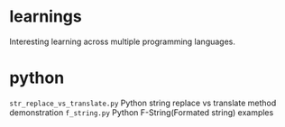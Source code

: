 # learnings
Interesting learning across multiple programming languages.

# python
`str_replace_vs_translate.py` Python string replace vs translate method demonstration
`f_string.py` Python F-String(Formated string) examples
